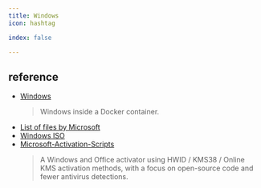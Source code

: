 ```yaml
---
title: Windows
icon: hashtag

index: false

---
```


## reference

- [Windows](https://github.com/dockur/windows)
    > Windows inside a Docker container.
- [List of files by Microsoft](https://files.rg-adguard.net/)
- [Windows ISO](https://tb.rg-adguard.net)
- [Microsoft-Activation-Scripts](https://github.com/massgravel/Microsoft-Activation-Scripts)
    > A Windows and Office activator using HWID / KMS38 / Online KMS activation methods, with a focus on open-source code and fewer antivirus detections.